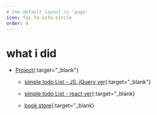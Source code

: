 ```yaml
---
# the default layout is 'page'
icon: fas fa-info-circle
order: 4
---
```


# what i did

- [Project](https://github.com/leekh8/leekh8.github.io/tree/main/assets/lib/project/){:target="\_blank"}

  - [simple todo List - JS, jQuery ver](https://github.com/leekh8/leekh8.github.io/tree/main/assets/lib/project/JS/jQuery/todoList){:target="\_blank"}
  - [simple todo List - react ver](https://github.com/leekh8/leekh8.github.io/tree/main/assets/lib/project/React/todolist/src){:target="\_blank}

  - [book store](https://kdt-gitlab.elice.io/sw_track/class_04/web_project/team01/turtle-books){:target="\_blank}
